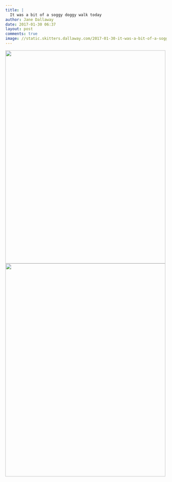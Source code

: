 ```yaml
---
title: |
  It was a bit of a soggy doggy walk today
author: Jane Dallaway
date: 2017-01-30 06:37
layout: post
comments: true
image: //static.skitters.dallaway.com/2017-01-30-it-was-a-bit-of-a-soggy-doggy-walk-today-thumb-IMG_0212.JPG
---
```


<div>
        <a href="//static.skitters.dallaway.com/2017-01-30-it-was-a-bit-of-a-soggy-doggy-walk-today-fullsize-IMG_0212.JPG">
          <img src="//static.skitters.dallaway.com/2017-01-30-it-was-a-bit-of-a-soggy-doggy-walk-today-thumb-IMG_0212.JPG" width="500" height="667"/>
        </a>
      </div><div>
        <a href="//static.skitters.dallaway.com/2017-01-30-it-was-a-bit-of-a-soggy-doggy-walk-today-fullsize-IMG_0213.JPG">
          <img src="//static.skitters.dallaway.com/2017-01-30-it-was-a-bit-of-a-soggy-doggy-walk-today-thumb-IMG_0213.JPG" width="500" height="667"/>
        </a>
      </div>


  
      